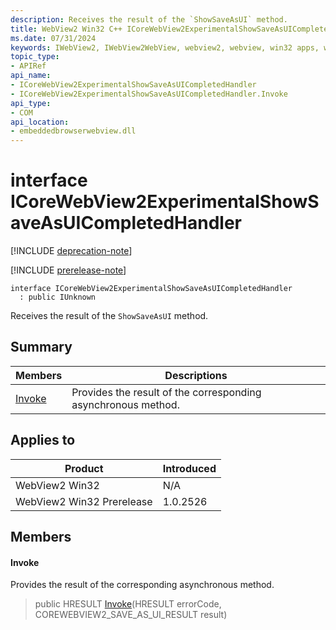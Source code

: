 ```yaml
---
description: Receives the result of the `ShowSaveAsUI` method.
title: WebView2 Win32 C++ ICoreWebView2ExperimentalShowSaveAsUICompletedHandler
ms.date: 07/31/2024
keywords: IWebView2, IWebView2WebView, webview2, webview, win32 apps, win32, edge, ICoreWebView2, ICoreWebView2Controller, browser control, edge html, ICoreWebView2ExperimentalShowSaveAsUICompletedHandler
topic_type: 
- APIRef
api_name:
- ICoreWebView2ExperimentalShowSaveAsUICompletedHandler
- ICoreWebView2ExperimentalShowSaveAsUICompletedHandler.Invoke
api_type:
- COM
api_location:
- embeddedbrowserwebview.dll
---
```


# interface ICoreWebView2ExperimentalShowSaveAsUICompletedHandler

[!INCLUDE [deprecation-note](../includes/deprecation-note.md)]

[!INCLUDE [prerelease-note](../includes/prerelease-note.md)]

```
interface ICoreWebView2ExperimentalShowSaveAsUICompletedHandler
  : public IUnknown
```

Receives the result of the `ShowSaveAsUI` method.

## Summary

 Members                        | Descriptions
--------------------------------|---------------------------------------------
[Invoke](#invoke) | Provides the result of the corresponding asynchronous method.

## Applies to

Product                         | Introduced
--------------------------------|---------------------------------------------
WebView2 Win32            |    N/A
WebView2 Win32 Prerelease |    1.0.2526

## Members

#### Invoke

Provides the result of the corresponding asynchronous method.

> public HRESULT [Invoke](#invoke)(HRESULT errorCode, COREWEBVIEW2_SAVE_AS_UI_RESULT result)

